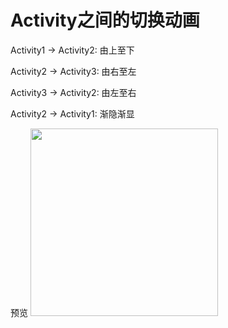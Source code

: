 # Activity之间的切换动画

Activity1 -> Activity2: 由上至下

Activity2 -> Activity3: 由右至左

Activity3 -> Activity2: 由左至右

Activity2 -> Activity1: 渐隐渐显

预览
<img width="300" src="http://qiniu.djzhao.cn/gif/activity_animation.gif">